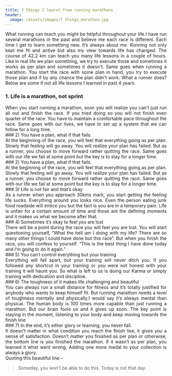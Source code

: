 ```yaml
---
title: 7 things I learnt from running marathons
header:
  image: /assets/images/7_things_marathon.jpg
---
```


<div style="text-align: justify">
What running can teach you might be helpful throughout your life.I have run several marathons in the past and believe me each race is different. Each time I get to learn something new. It’s always about me. Running not only kept me fit and active but also my view towards life has changed. The course of 42.2 km can teach you many life lessons in a couple of hours. Like in real life we plan something, we try to execute those and sometimes it works as per plan and sometimes it doesn’t. Same goes when running a marathon. You start the race with some plan in hand, you try to execute those plan and if by any chance the plan didn’t work. What a runner does? Below are some if not all life lessons I learned in past 4 years.  
</div>

### 1. Life is a marathon, not sprint

<div style="text-align: justify">
When you start running a marathon, soon you will realize you can’t just run all out and finish the race. If you tried doing so you will not finish even quarter of the race. You have to maintain a comfortable pace throughout the race. Same goes with our lives, we have to set up a system that we can follow for a long time.  
</div>
### 2) You have a plan, what if that fails.
<div style="text-align: justify">
At the beginning of the race, you will feel that everything going as per plan. Slowly that feeling will go away. You will realize your plan has failed. But as a runner, you choose to move forward rather quitting the race. Same goes with our life we fail at some point but the key is to stay for a longer time.  
</div>
### 2) You have a plan, what if that fails.
<div style="text-align: justify">
At the beginning of the race, you will feel that everything going as per plan. Slowly that feeling will go away. You will realize your plan has failed. But as a runner, you choose to move forward rather quitting the race. Same goes with our life we fail at some point but the key is to stay for a longer time.  
</div>
### 3) Life is not fair and that’s okay
<div style="text-align: justify">
As a runner when you approach 30kms mark, you start getting the feeling life sucks. Everything around you looks nice. Even the person eating junk food roadside will entice you but the fact is you are in a temporary pain. Life is unfair for a certain amount of time and those are the defining moments and it makes us what we become after that.  
</div>
### 4) Sometimes it’s okay to feel you are lost
<div style="text-align: justify">
There will be a point during the race you will feel you are lost. You will start questioning yourself, “What the hell am I doing with my life? There are so many other things I could have done but this race”. But when you finish the race, you will confess to yourself. “This is the best thing I have done today and I’m going to do it again.”  
</div>
### 5) You can’t control everything but your training
<div style="text-align: justify">
Everything will fall apart, but your training will never ditch you. If you followed any shortcut in your training or you were not honest with your training it will haunt you. So what is left to us is doing our Karma or simply training with dedication and discipline.  
</div>
### 6) The toughness of it makes life challenging and beautiful
<div style="text-align: justify">
You can always run a small distance for fitness and it’s totally justified for anybody who wants to keep himself fit. But running marathon needs a level of toughness mentally and physically.I would say it’s always mental than physical. The human body is 100 times more capable than just running a marathon. But our brain fools us and it gives up soon. The key point is staying in the moment, listening to your body and keep moving towards the finish line  
</div>
### 7) In the end, it’s either glory or learning, you never fail.
<div style="text-align: justify">
It doesn’t matter in what condition you reach the finish line, it gives you a sense of satisfaction. Doesn’t matter you finished as per plan or otherwise, the bottom line is you finished the marathon. If it wasn’t as per plan, you learned it what went wrong. Adding one more medal to your collection is always a glory.  
</div>
Quoting this beautiful line –

> Someday, you won’t be able to do this. Today is not that day.
